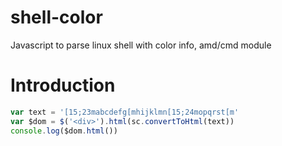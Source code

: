 shell-color
===========

Javascript to parse linux shell with color info, amd/cmd module


# Introduction
```javascript
var text = '[15;23mabcdefg[mhijklmn[15;24mopqrst[m'
var $dom = $('<div>').html(sc.convertToHtml(text))
console.log($dom.html())
```